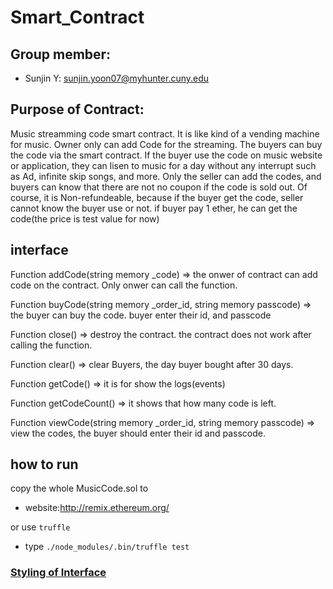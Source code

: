 # Smart_Contract
## Group member:
-   Sunjin Y: sunjin.yoon07@myhunter.cuny.edu
## Purpose of Contract:

Music streamming code smart contract. It is like kind of a vending machine for music. Owner only can add Code for the streaming. The buyers can buy the code via the smart contract. If the buyer use the code on music website or application, they can lisen to music for a day without any interrupt such as Ad, infinite skip songs, and more. Only the seller can add the codes, and buyers can know that there are not no coupon if the code is sold out. Of course, it is Non-refundeable, because if the buyer get the code, seller cannot know the buyer use or not. 
if buyer pay 1 ether, he can get the code(the price is test value for now)  
## interface
Function addCode(string memory _code) => the onwer of contract can add code on the contract. Only onwer can call the function.

Function buyCode(string memory _order_id, string memory passcode) => the buyer can buy the code. buyer enter their id, and passcode

Function close() => destroy the contract. the contract does not work after calling the function.

Function clear() => clear Buyers, the day buyer bought after 30 days.

Function getCode() => it is for show the logs(events)

Function getCodeCount() => it shows that how many code is left.

Function viewCode(string memory _order_id, string memory passcode) => view the codes, the buyer should enter their id and passcode.

## how to run 
copy the whole MusicCode.sol to 
* website:http://remix.ethereum.org/

or use `truffle`
* type `./node_modules/.bin/truffle test`

### [Styling of Interface](https://solidity.readthedocs.io/en/v0.5.13/style-guide.html)
